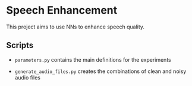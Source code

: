 # Speech Enhancement

This project aims to use NNs to enhance speech quality.

## Scripts

* `parameters.py` contains the main definitions for the experiments

* `generate_audio_files.py` creates the combinations of clean and noisy audio
files
